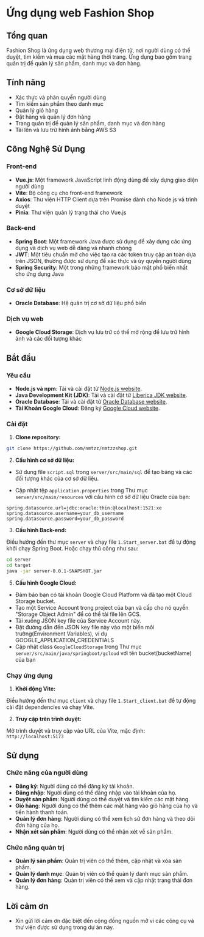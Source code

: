 # Ứng dụng web Fashion Shop

## Tổng quan

Fashion Shop là ứng dụng web thương mại điện tử, nơi người dùng có thể duyệt, tìm kiếm và mua các mặt hàng thời trang. Ứng dụng bao gồm trang quản trị để quản lý sản phẩm, danh mục và đơn hàng.

## Tính năng

- Xác thực và phân quyền người dùng
- Tìm kiếm sản phẩm theo danh mục
- Quản lý giỏ hàng
- Đặt hàng và quản lý đơn hàng
- Trang quản trị để quản lý sản phẩm, danh mục và đơn hàng
- Tải lên và lưu trữ hình ảnh bằng AWS S3

## Công Nghệ Sử Dụng

### Front-end

- **Vue.js**: Một framework JavaScript linh động dùng để xây dựng giao diện người dùng
- **Vite**: Bộ công cụ cho front-end framework
- **Axios**: Thư viện HTTP Client dựa trên Promise dành cho Node.js và trình duyệt
- **Pinia**: Thư viện quản lý trạng thái cho Vue.js

### Back-end

- **Spring Boot**: Một framework Java được sử dụng để xây dựng các ứng dụng và dịch vụ web dễ dàng và nhanh chóng
- **JWT**: Một tiêu chuẩn mở cho việc tạo ra các token truy cập an toàn dựa trên JSON, thường được sử dụng để xác thực và ủy quyền người dùng
- **Spring Security**: Một trong những framework bảo mật phổ biến nhất cho ứng dụng Java

### Cơ sở dữ liệu

- **Oracle Database**: Hệ quản trị cơ sở dữ liệu phổ biến

### Dịch vụ web

- **Google Cloud Storage**: Dịch vụ lưu trữ có thể mở rộng để lưu trữ hình ảnh và các đối tượng khác

## Bắt đầu

### Yêu cầu

- **Node.js và npm**: Tải và cài đặt từ [Node.js website](https://nodejs.org/).
- **Java Development Kit (JDK)**: Tải và cài đặt từ [Liberica JDK website](https://bell-sw.com/pages/downloads/).
- **Oracle Database**: Tải và cài đặt từ [Oracle Database website](https://www.oracle.com/database/technologies/oracle-database-software-downloads.html).
- **Tài Khoản Google Cloud**: Đăng ký [Google Cloud website](https://cloud.google.com/).

### Cài đặt

1. **Clone repository:**

```bash
git clone https://github.com/nmtzz/nmtzzshop.git
```

2. **Cấu hình cơ sở dữ liệu:**

- Sử dung file `script.sql` trong `server/src/main/sql` để tạo bảng và các đối tượng khác của cơ sở dữ liệu.

- Cập nhật tệp `application.properties` trong Thư mục `server/src/main/resources` với cấu hình cơ sở dữ liệu Oracle của bạn:

```properties
spring.datasource.url=jdbc:oracle:thin:@localhost:1521:xe
spring.datasource.username=your_db_username
spring.datasource.password=your_db_password
```

3. **Cấu hình Back-end:**

Điều hướng đến thư mục `server` và chạy file `1.Start_server.bat` để tự động khởi chạy Spring Boot. Hoặc chạy thủ công như sau:

```bash
cd server
cd target
java -jar server-0.0.1-SNAPSHOT.jar
```

5. **Cấu hình Google Cloud:**

- Đảm bảo bạn có tài khoản Google Cloud Platform và đã tạo một Cloud Storage bucket.
- Tạo một Service Account trong project của bạn và cấp cho nó quyền "Storage Object Admin" để có thể tải file lên GCS.
- Tải xuống JSON key file của Service Account này.
- Đặt đường dẫn đến JSON key file này vào một biến môi trường(Environment Variables), ví dụ GOOGLE_APPLICATION_CREDENTIALS
- Cập nhật class `GoogleCloudStorage` trong Thư mục `server/src/main/java/springboot/gcloud` với tên bucket(bucketName) của bạn

### Chạy ứng dụng

1. **Khởi động Vite:**

Điều hướng đến thư mục `client` và chạy file `1.Start_client.bat` để tự động cài đặt dependencies và chạy Vite.

2. **Truy cập trên trình duyệt:**

Mở trình duyệt và truy cập vào URL của Vite, mặc định: `http://localhost:5173`

## Sử dụng

### Chức năng của người dùng

- **Đăng ký**: Người dùng có thể đăng ký tài khoản.
- **Đăng nhập**: Người dùng có thể đăng nhập vào tài khoản của họ.
- **Duyệt sản phẩm**: Người dùng có thể duyệt và tìm kiếm các mặt hàng.
- **Giỏ hàng**: Người dùng có thể thêm các mặt hàng vào giỏ hàng của họ và tiến hành thanh toán.
- **Quản lý đơn hàng**: Người dùng có thể xem lịch sử đơn hàng và theo dõi đơn hàng của họ.
- **Nhận xét sản phẩm**: Người dùng có thể nhận xét về sản phẩm.

### Chức năng quản trị

- **Quản lý sản phẩm**: Quản trị viên có thể thêm, cập nhật và xóa sản phẩm.
- **Quản lý danh mục**: Quản trị viên có thể quản lý danh mục sản phẩm.
- **Quản lý đơn hàng**: Quản trị viên có thể xem và cập nhật trạng thái đơn hàng.

## Lời cảm ơn

- Xin gửi lời cảm ơn đặc biệt đến cộng đồng nguồn mở vì các công cụ và thư viện được sử dụng trong dự án này.
